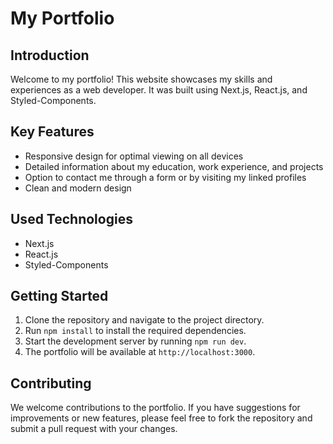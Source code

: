 # My Portfolio

## Introduction
Welcome to my portfolio! This website showcases my skills and experiences as a web developer. It was built using Next.js, React.js, and Styled-Components.

## Key Features
- Responsive design for optimal viewing on all devices
- Detailed information about my education, work experience, and projects
- Option to contact me through a form or by visiting my linked profiles
- Clean and modern design

## Used Technologies
- Next.js
- React.js
- Styled-Components

## Getting Started
1. Clone the repository and navigate to the project directory.
2. Run `npm install` to install the required dependencies.
3. Start the development server by running `npm run dev`.
4. The portfolio will be available at `http://localhost:3000`.

## Contributing
We welcome contributions to the portfolio. If you have suggestions for improvements or new features, please feel free to fork the repository and submit a pull request with your changes.
